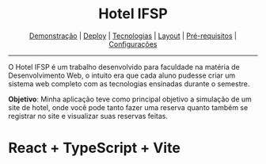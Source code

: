 <h1 align="center">
    Hotel IFSP
</h1>

<p align="center">
 <a href="#-demonstration">Demonstração</a> |
 <a href="#-deploy">Deploy</a> |
 <a href="#-technologies">Tecnologias</a> |
 <a href="#-layout">Layout</a> |
 <a href="#-clipboard-pré-requisitos">Pré-requisitos</a> |
 <a href="#-settings">Configurações</a>
</p>

---

O Hotel IFSP é um trabalho desenvolvido para faculdade na matéria de Desenvolvimento Web, o intuito era que cada aluno pudesse criar um sistema web completo com as tecnologias ensinadas durante o semestre. 

**Objetivo**: Minha aplicação teve como principal objetivo a simulação de um site de hotel, onde você pode tanto fazer uma reserva quanto também se registrar no site e visualizar suas reservas feitas.

# React + TypeScript + Vite

